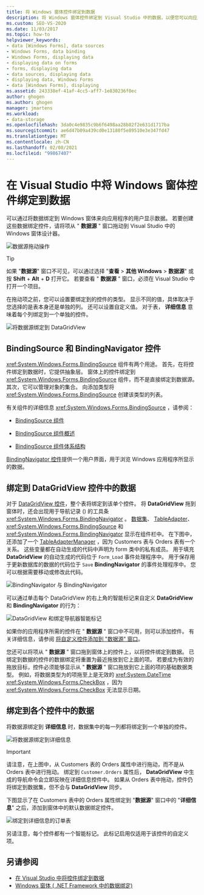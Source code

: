 ```yaml
---
title: 将 Windows 窗体控件绑定到数据
description: 将 Windows 窗体控件绑定到 Visual Studio 中的数据，以便您可以向应用程序的用户显示数据。
ms.custom: SEO-VS-2020
ms.date: 11/03/2017
ms.topic: how-to
helpviewer_keywords:
- data [Windows Forms], data sources
- Windows Forms, data binding
- Windows Forms, displaying data
- displaying data on forms
- forms, displaying data
- data sources, displaying data
- displaying data, Windows Forms
- data [Windows Forms], displaying
ms.assetid: 243338ef-41af-4cc5-aff7-1e830236f0ec
author: ghogen
ms.author: ghogen
manager: jmartens
ms.workload:
- data-storage
ms.openlocfilehash: 3da0c4e9835c9b6f6498aa28b82f2e631d1717ba
ms.sourcegitcommit: ae6d47b09a439cd0e13180f5e89510e3e347fd47
ms.translationtype: MT
ms.contentlocale: zh-CN
ms.lasthandoff: 02/08/2021
ms.locfileid: "99867407"
---
```

# <a name="bind-windows-forms-controls-to-data-in-visual-studio"></a>在 Visual Studio 中将 Windows 窗体控件绑定到数据

可以通过将数据绑定到 Windows 窗体来向应用程序的用户显示数据。 若要创建这些数据绑定控件，请将项从 " **数据源** " 窗口拖动到 Visual Studio 中的 Windows 窗体设计器。

![数据源拖动操作](../data-tools/media/raddata-data-source-drag-operation.png)

> [!TIP]
> 如果 "**数据源**" 窗口不可见，可以通过选择 "**查看**  >  **其他 Windows**  >  **数据源**" 或按 **Shift** + **Alt** + **D** 打开它。 若要查看 " **数据源** " 窗口，必须在 Visual Studio 中打开一个项目。

在拖动项之前，您可以设置要绑定到的控件的类型。 显示不同的值，具体取决于您选择的是表本身还是单独的列。  还可以设置自定义值。 对于表， **详细信息** 意味着每个列绑定到一个单独的控件。

![将数据源绑定到 DataGridView](../data-tools/media/raddata-bind-data-source-to-datagridview.png)

## <a name="bindingsource-and-bindingnavigator-controls"></a>BindingSource 和 BindingNavigator 控件

<xref:System.Windows.Forms.BindingSource> 组件有两个用途。 首先，在将控件绑定到数据时，它提供抽象层。 窗体上的控件绑定到 <xref:System.Windows.Forms.BindingSource> 组件，而不是直接绑定到数据源。 其次，它可以管理对象的集合。 向添加类型将 <xref:System.Windows.Forms.BindingSource> 创建该类型的列表。

有关组件的详细信息 <xref:System.Windows.Forms.BindingSource> ，请参阅：

- [BindingSource 组件](/dotnet/framework/winforms/controls/bindingsource-component)

- [BindingSource 组件概述](/dotnet/framework/winforms/controls/bindingsource-component-overview)

- [BindingSource 组件体系结构](/dotnet/framework/winforms/controls/bindingsource-component-architecture)

[BindingNavigator 控件](/dotnet/framework/winforms/controls/bindingnavigator-control-windows-forms)提供一个用户界面，用于浏览 Windows 应用程序所显示的数据。

## <a name="bind-to-data-in-a-datagridview-control"></a>绑定到 DataGridView 控件中的数据

对于 [DataGridView 控件](/dotnet/framework/winforms/controls/datagridview-control-overview-windows-forms)，整个表将绑定到该单个控件。 将 **DataGridView** 拖到窗体时，还会出现用于导航记录 () 的工具条 <xref:System.Windows.Forms.BindingNavigator> 。 [数据集](../data-tools/dataset-tools-in-visual-studio.md)、 [TableAdapter](../data-tools/create-and-configure-tableadapters.md)、 <xref:System.Windows.Forms.BindingSource> 和 <xref:System.Windows.Forms.BindingNavigator> 显示在组件栏中。 在下图中，还添加了一个 [TableAdapterManager](/previous-versions/bb384426(v=vs.140)) ，因为 Customers 表与 Orders 表有一个关系。 这些变量都在自动生成的代码中声明为 form 类中的私有成员。 用于填充 **DataGridView** 的自动生成的代码位于 `Form_Load` 事件处理程序中。 用于保存用于更新数据库的数据的代码位于 `Save` **BindingNavigator** 的事件处理程序中。 您可以根据需要移动或修改此代码。

![BindingNavigator 与 BindingNavigator](../data-tools/media/raddata-gridview-with-bindingnavigator.png)

可以通过单击每个 DataGridView 的右上角的智能标记来自定义 **DataGridView** 和 **BindingNavigator** 的行为：

![DataGridView 和绑定导航器智能标记](../data-tools/media/raddata-datagridview-and-binding-navigator-smart-tags.png)

如果你的应用程序所需的控件在 " **数据源** " 窗口中不可用，则可以添加控件。 有关详细信息，请参阅 [将自定义控件添加到 "数据源" 窗口](../data-tools/add-custom-controls-to-the-data-sources-window.md)。

您还可以将项从 " **数据源** " 窗口拖到窗体上的控件上，以将控件绑定到数据。 已绑定到数据的控件的数据绑定将重置为最近拖放到它上面的项。 若要成为有效的拖放目标，控件必须能够显示从 " **数据源** " 窗口拖放到它上面的项的基础数据类型。 例如，将数据类型为的项拖至上是无效的 <xref:System.DateTime> <xref:System.Windows.Forms.CheckBox> ，因为 <xref:System.Windows.Forms.CheckBox> 无法显示日期。

## <a name="bind-to-data-in-individual-controls"></a>绑定到各个控件中的数据

将数据源绑定到 **详细信息** 时，数据集中的每一列都将绑定到一个单独的控件。

![将数据源绑定到详细信息](../data-tools/media/raddata-bind-data-source-to-details.png)

> [!IMPORTANT]
> 请注意，在上图中，从 Customers 表的 Orders 属性中进行拖动，而不是从 Orders 表中进行拖动。 绑定到 `Customer.Orders` 属性后， **DataGridView** 中生成的导航命令会立即反映在详细信息控件中。 如果从 Orders 表中拖动，控件仍将绑定到数据集，但不会与 **DataGridView** 同步。

下图显示了在 Customers 表中的 Orders 属性绑定到 "**数据源**" 窗口中的 "**详细信息**" 之后，添加到窗体中的默认数据绑定控件。

![绑定到详细信息的订单表](../data-tools/media/raddata-orders-table-bound-to-details.png)

另请注意，每个控件都有一个智能标记。 此标记启用仅适用于该控件的自定义项。

## <a name="see-also"></a>另请参阅

- [在 Visual Studio 中将控件绑定到数据](../data-tools/bind-controls-to-data-in-visual-studio.md)
- [Windows 窗体 ( .NET Framework 中的数据绑定) ](/dotnet/framework/winforms/windows-forms-data-binding)